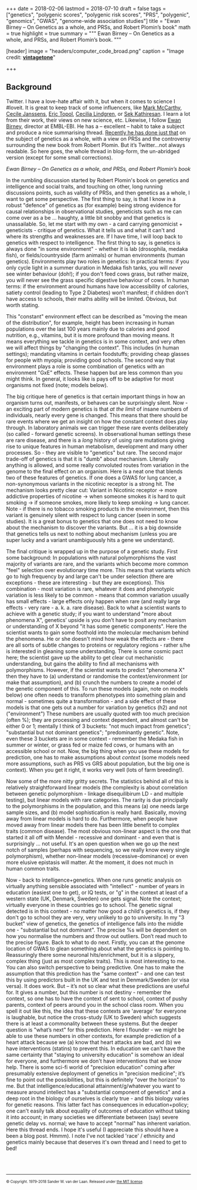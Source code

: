 +++
date = 2018-02-06
lastmod = 2018-07-10
draft = false
tags = ["genetics", "polygenic scores", "polygenic risk scores", "PRS", "polygenic", "genomics", "GWAS", "genome-wide association studies"]
title = "Ewan Birney – On Genetics as a whole, and PRSs, and Robert Plomin’s book"
math = true
highlight = true
summary = """
Ewan Birney – On Genetics as a whole, and PRSs, and Robert Plomin’s book. 
"""

[header]
image = "headers/computer_code_broad.png"
caption = "Image credit: [**vintagetone**](https://www.shutterstock.com/g/vintagetone)"

+++

## Background
Twitter. I have a love-hate affair with it, but when it comes to science I #loveit. It is great to keep track of some influencers, like [Mark McCarthy](https://twitter.com/markmccarthyoxf), [Cecile Janssens](https://twitter.com/cecilejanssens), [Eric Topol](https://twitter.com/EricTopol), [Cecilia Lindgren](https://twitter.com/ceclindgren), or [Sek Kathiresan](https://twitter.com/skathire). I learn a lot from their work, their views on new science, etc. Likewise, I follow [Ewan Birney](https://twitter.com/ewanbirney), director at EMBL-EBI. He has a – excellent – habit to take a subject and produce a nice summarising thread. [Recently he has done just that](https://twitter.com/ewanbirney/status/1049027522090979330) on the subject of genetics as a whole, with a view on PRSs and the controversy surrounding the new book from Robert Plomin. But it’s Twitter...not always readable. So here goes, the whole thread in blog-form, the un-abridged version (except for some small corrections).

_Ewan Birney – On Genetics as a whole, and PRSs, and Robert Plomin’s book_

In the rumbling discussion started by Robert Plomin's book on genetics and intelligence and social traits, and touching on other, long running discussions points, such as validity of PRSs, and then genetics as a whole, I want to get some perspective.
The first thing to say, is that I know in a robust "defence" of genetics as (for example) being strong evidence for causal relationships in observational studies, geneticists such as me can come over as a be ... haughty, a little bit snobby and that genetics is unassailable. So, let me start with my own - a card carrying genomicist + geneticists - critique of genetics. What it tells us and what it can't and where its strengths and weaknesses are. If I have time, I will loop back to genetics with respect to intelligence. 
The first thing to say, is genetics is always done "in some environment" - whether it is lab (drosophila, medaka fish), or fields/countryside (farm animals) or human environments (human genetics). Environments play two roles in genetics:
In practical terms: if you only cycle light in a summer duration in Medaka fish tanks, you will _never_ see winter behaviour (doh!); if you don't feed cows grass, but rather maize, you will never see the grass specific digestive behaviour of cows.
In human terms: if the environment around humans have low accessibility of calories, satiety control (leading to Type 2 Diabetes) won’t manifest; if children don't have access to schools, their maths ability will be limited. Obvious, but worth stating.

This "constant" environment effect can be described as "moving the mean of the distribution", for example, height has been increasing in human populations over the last 100 years mainly due to calories and good nutrition, e.g., vitamins, but it is more profound than moving means. It means everything we tackle in genetics is in some context, and very often we will affect things by "changing the context". This includes (in human settings); mandating vitamins in certain foodstuffs; providing cheap glasses for people with myopia; providing good schools. 
The second way that environment plays a role is some combination of genetics with an environment "GxE" effects. These happen but are less common than you might think. In general, it looks like is pays off to be adaptive for most organisms not fixed (note; models below).

The big critique here of genetics is that certain important things in how an organism turns out, manifests, or behaves can be surprisingly silent. Now - an exciting part of modern genetics is that _at the limit_ of insane numbers of individuals, nearly every gene is changed. This means that there should be rare events where we get an insight on how the constant context does play through. In laboratory animals we can trigger these rare events deliberately (so called - forward genetic screens). In observational human settings these are rare disease, and there is a *long* history of using rare mutations giving rise to unique features in human metabolism, development and many other processes. So - they are visible to "genetics" but rare.
The second major trade-off of genetics is that it is "dumb" about mechanism. Literally anything is allowed, and some really convoluted routes from variation in the genome to the final effect on an organism. Here is a neat one that blends two of these features of genetics. 
If one does a GWAS for lung cancer, a non-synonymous variants in the nicotinic receptor is a strong hit. The mechanism looks pretty clear cut:
Variant in Nicotinic receptor -> more addictive properties of nicotine -> when someone smokes it is hard to quit smoking -> if someone smokes, more likely to keep smoking -> lung cancer.
Note - if there is no tobacco smoking products in the environment, then this variant is genuinely silent with respect to lung cancer (seen in some studies).
It is a great bonus to genetics that one does not need to know about the mechanism to discover the variants. But ... it is a big downside that genetics tells us next to nothing about mechanism (unless you are super lucky and a variant unambiguously hits a gene we understand).

The final critique is wrapped up in the purpose of a genetic study. First some background: In populations with natural polymorphisms the vast majority of variants are rare, and the variants which become more common "feel" selection over evolutionary time more. This means that variants which go to high frequency by and large can't be under selection (there are exceptions - these are interesting - but they are exceptions). This combination - most variation is rare, whatever it does and phenotypic variation is less likely to be common - means that common variation usually has small effects - large effects only happen when rare (and really large effects - very rare - a. k. a. rare disease).
Back to what a scientist wants to achieve with a genetic study; if you want to understand "more about phenomena X", genetics’ upside is you don't have to posit any mechanism or understanding of X beyond "it has some genetic components". Here the scientist wants to gain some foothold into the molecular mechanism behind the phenomena. He or she doesn't mind how weak the effects are - there are all sorts of subtle changes to proteins or regulatory regions - rather s/he is interested in gleaning some understanding. There is some cosmic pact here; the scientist gave up the ability to get clear cut mechanistic understanding, but gains the ability to find all mechanisms with polymorphisms.
However, if the scientist wants to predict "phenomena X" then they have to (a) understand or randomise the context/environment (or make that assumption), and (b) crunch the numbers to create a model of the genetic component of this. To run these models (again, note on models below) one often needs to transform phenotypes into something plain and normal - sometimes quite a transformation - and a side effect of these models is that one gets out a number for variation by genetics (h2) and not ("environment")
These numbers are usually quoted with too much precision (often %); they are processing and context dependent, and almost can't be either 0 or 1; mentally I think of 3 buckets: "not much impact from genetics"; "substantial but not dominant genetics"; "predominantly genetic". Note, even these 3 buckets are in some context - remember the Medaka fish in summer or winter, or grass fed or maize fed cows, or humans with an accessible school or not. Now, the big thing when you use these models for prediction, one has to make assumptions about _context_ (some models need more assumptions, such as PRS vs GRS about population, but the big one is context). When you get it right, it works very well (lots of farm breeding!).

Now some of the more nitty gritty secrets. The statistics behind all of this is relatively straightforward linear models (the complexity is about correlation between genetic polymorphism - linkage disequilibirum LD - and multiple testing), but linear models with rare categories. The rarity is due principally to the polymorphisms in the population, and this means (a) one needs large sample sizes, and (b) model sophistication is really hard. Basically, moving away from linear models is hard to do. Furthermore, when people have moved away from linear models there has been little benefit to complex traits (common disease). The most obvious non-linear aspect is the one that started it all off with Mendel - recessive and dominant - and even that is surprisingly ... not useful. It's an open question when we go up the next notch of samples (perhaps with sequencing, so we really know every single polymorphism), whether non-linear models (recessive-dominance) or even more elusive epistasis will matter. At the moment, it does not much in human common traits.

Now - back to intelligence+genetics. When one runs genetic analysis on virtually anything sensible associated with "intellect" - number of years in education (easiest one to get), or IQ tests, or "g" in the context at least of a western state (UK, Denmark, Sweden) one gets signal. Note the context; virtually everyone in these countries go to school. The genetic signal detected is in this context - no matter how good a child's genetics is, if they don't go to school they are very, very unlikely to go to university. In my "3 bucket" view of genetics, the genetics of intelligence falls into the middle one - "substantial but not dominant". The precise %s will be dependent on how you normalise the numbers and throw out outliers. Don’t read much to the precise figure.
Back to what to do next. Firstly, you can at the genome location of GWAS to glean something about what the genetics is pointing to. Reassuringly there some neuronal hits/enrichment, but it is a slippery, complex thing (just as most complex traits). This is most interesting to me.
You can also switch perspective to being predictive. One has to make the assumption that this prediction has the "same context" - and one can test this by using predictors built in the UK and test in Denmark/Sweden (or visa versa). It does work. But – it’s not so clear what these predictions are useful for. It gives a number, but this number is not destiny - remember the context, so one has to have the context of sent to school, context of pushy parents, context of peers around you in the school class room.
When you spell it out like this, the idea that these contexts are 'average' for everyone is laughable, but notice the cross-study (UK to Sweden) which suggests there is at least a commonality between these systems. But the deeper question is "what’s next" for this prediction. Here I flounder - we might be able to use these numbers in other contexts, for example prediction of a heart attack because we (a) know that heart attacks are bad, and (b) we have interventions (statins) to prevent this. In education we can't have the same certainty that "staying to university education" is somehow an ideal for everyone, and furthermore we don't have interventions that we know help.
There is some sci-fi world of "precision education" coming after presumably extensive deployment of genetics in "precision medicine"; it’s fine to point out the possibilities, but this is definitely "over the horizon" to me.
But that intelligence/educational attainment/g/whatever you want to measure around intellect has a "substantial component of genetics" and a deep root in the biology of ourselves is clearly true - and this biology varies for genetic reasons. This latter fact has consequences in education+policy; one can't easily talk about equality of outcomes of education without taking it into account; in many societies we differentiate between (say) severe genetic delay vs. normal; we have to accept "normal" has inherent variation.
Here this thread ends. I hope it's useful (I appreciate this should have a been a blog post. Hmmm). I note I've not tackled 'race' / ethnicity and genetics mainly because that deserves it's own thread and I need to get to bed!


</br></br>

----- 
<sub><sup>&copy; Copyright. 1979-2018 Sander W. van der Laan. Released under [the MIT license](http://opensource.org/licenses/MIT).</sup></sub>

